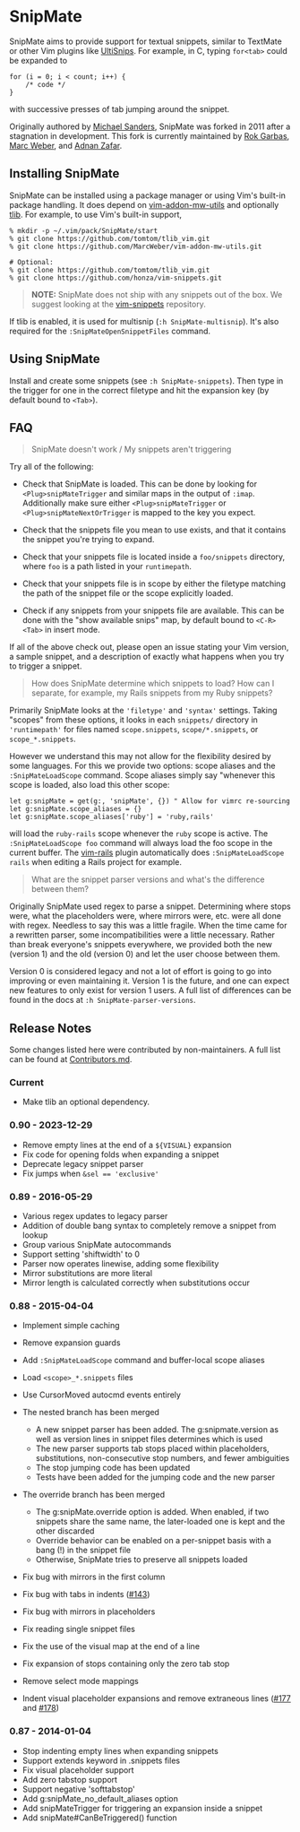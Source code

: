 # SnipMate #

SnipMate aims to provide support for textual snippets, similar to TextMate or
other Vim plugins like [UltiSnips][ultisnips]. For
example, in C, typing `for<tab>` could be expanded to

    for (i = 0; i < count; i++) {
        /* code */
    }

with successive presses of tab jumping around the snippet.

Originally authored by [Michael Sanders][msanders], SnipMate was forked in 2011
after a stagnation in development. This fork is currently maintained by [Rok
Garbas][garbas], [Marc Weber][marcweber], and [Adnan Zafar][ajzafar].


## Installing SnipMate ##

SnipMate can be installed using a package manager or using Vim's built-in
package handling. It does depend on [vim-addon-mw-utils][mw-utils] and
optionally [tlib][tlib]. For example, to use Vim's built-in support,

    % mkdir -p ~/.vim/pack/SnipMate/start
    % git clone https://github.com/tomtom/tlib_vim.git
    % git clone https://github.com/MarcWeber/vim-addon-mw-utils.git

    # Optional:
    % git clone https://github.com/tomtom/tlib_vim.git
    % git clone https://github.com/honza/vim-snippets.git

> **NOTE:** SnipMate does not ship with any snippets out of the box. We suggest
looking at the [vim-snippets][vim-snippets] repository.

If tlib is enabled, it is used for multisnip (`:h SnipMate-multisnip`). It's
also required for the `:SnipMateOpenSnippetFiles` command.

## Using SnipMate ##

Install and create some snippets (see `:h SnipMate-snippets`). Then type in the
trigger for one in the correct filetype and hit the expansion key (by default
bound to `<Tab>`).

## FAQ ##

> SnipMate doesn't work / My snippets aren't triggering

Try all of the following:

* Check that SnipMate is loaded. This can be done by looking for
  `<Plug>snipMateTrigger` and similar maps in the output of `:imap`.
  Additionally make sure either `<Plug>snipMateTrigger` or
  `<Plug>snipMateNextOrTrigger` is mapped to the key you expect.

* Check that the snippets file you mean to use exists, and that it contains the
  snippet you're trying to expand.

* Check that your snippets file is located inside a `foo/snippets` directory,
  where `foo` is a path listed in your `runtimepath`.

* Check that your snippets file is in scope by either the filetype matching the
  path of the snippet file or the scope explicitly loaded.

* Check if any snippets from your snippets file are available. This can be done
  with the "show available snips" map, by default bound to `<C-R><Tab>` in
  insert mode.

If all of the above check out, please open an issue stating your Vim version,
a sample snippet, and a description of exactly what happens when you try to
trigger a snippet.

> How does SnipMate determine which snippets to load? How can I separate, for
> example, my Rails snippets from my Ruby snippets?

Primarily SnipMate looks at the `'filetype'` and `'syntax'` settings. Taking
"scopes" from these options, it looks in each `snippets/` directory in
`'runtimepath'` for files named `scope.snippets`, `scope/*.snippets`, or
`scope_*.snippets`.

However we understand this may not allow for the flexibility desired by some
languages. For this we provide two options: scope aliases and the
`:SnipMateLoadScope` command. Scope aliases simply say "whenever this scope is
loaded, also load this other scope:

    let g:snipMate = get(g:, 'snipMate', {}) " Allow for vimrc re-sourcing
    let g:snipMate.scope_aliases = {}
    let g:snipMate.scope_aliases['ruby'] = 'ruby,rails'

will load the `ruby-rails` scope whenever the `ruby` scope is active. The
`:SnipMateLoadScope foo` command will always load the foo scope in the current
buffer. The [vim-rails](https://github.com/tpope/vim-rails) plugin automatically
does `:SnipMateLoadScope rails` when editing a Rails project for example.

> What are the snippet parser versions and what's the difference between them?

Originally SnipMate used regex to parse a snippet. Determining where stops were,
what the placeholders were, where mirrors were, etc. were all done with regex.
Needless to say this was a little fragile. When the time came for a rewritten
parser, some incompatibilities were a little necessary. Rather than break
everyone's snippets everywhere, we provided both the new (version 1) and the old
(version 0) and let the user choose between them.

Version 0 is considered legacy and not a lot of effort is going to go into
improving or even maintaining it. Version 1 is the future, and one can expect
new features to only exist for version 1 users. A full list of differences can
be found in the docs at `:h SnipMate-parser-versions`.

## Release Notes ##

Some changes listed here were contributed by non-maintainers. A full list can be
found at [Contributors.md](Contributors.md).

### Current ###

- Make tlib an optional dependency.

### 0.90 - 2023-12-29 ###

- Remove empty lines at the end of a `${VISUAL}` expansion
- Fix code for opening folds when expanding a snippet
- Deprecate legacy snippet parser
- Fix jumps when `&sel == 'exclusive'`

### 0.89 - 2016-05-29 ###

* Various regex updates to legacy parser
* Addition of double bang syntax to completely remove a snippet from lookup
* Group various SnipMate autocommands
* Support setting 'shiftwidth' to 0
* Parser now operates linewise, adding some flexibility
* Mirror substitutions are more literal
* Mirror length is calculated correctly when substitutions occur

### 0.88 - 2015-04-04 ###

* Implement simple caching
* Remove expansion guards
* Add `:SnipMateLoadScope` command and buffer-local scope aliases
* Load `<scope>_*.snippets` files
* Use CursorMoved autocmd events entirely

* The nested branch has been merged
    * A new snippet parser has been added. The g:snipmate.version as well as
      version lines in snippet files determines which is used
    * The new parser supports tab stops placed within placeholders,
      substitutions, non-consecutive stop numbers, and fewer ambiguities
    * The stop jumping code has been updated
    * Tests have been added for the jumping code and the new parser

* The override branch has been merged
    * The g:snipMate.override option is added. When enabled, if two snippets
      share the same name, the later-loaded one is kept and the other discarded
    * Override behavior can be enabled on a per-snippet basis with a bang (!) in
      the snippet file
    * Otherwise, SnipMate tries to preserve all snippets loaded

* Fix bug with mirrors in the first column
* Fix bug with tabs in indents ([#143][143])
* Fix bug with mirrors in placeholders
* Fix reading single snippet files
* Fix the use of the visual map at the end of a line
* Fix expansion of stops containing only the zero tab stop
* Remove select mode mappings
* Indent visual placeholder expansions and remove extraneous lines ([#177][177]
  and [#178][178])

### 0.87 - 2014-01-04 ###

* Stop indenting empty lines when expanding snippets
* Support extends keyword in .snippets files
* Fix visual placeholder support
* Add zero tabstop support
* Support negative 'softtabstop'
* Add g:snipMate_no_default_aliases option
* Add <Plug>snipMateTrigger for triggering an expansion inside a snippet
* Add snipMate#CanBeTriggered() function

[ultisnips]: https://github.com/sirver/ultisnips
[msanders]: https://github.com/msanders
[garbas]: https://github.com/garbas
[marcweber]: https://github.com/marcweber
[ajzafar]: https://github.com/ajzafar
[mw-utils]: https://github.com/marcweber/vim-addon-mw-utils
[tlib]: https://github.com/tomtom/tlib_vim
[vim-snippets]: https://github.com/honza/vim-snippets
[vam]: https://github.com/marcweber/vim-addon-manager
[pathogen]: https://github.com/tpope/vim-pathogen
[vundle]: https://github.com/gmarik/vundle

[143]: https://github.com/garbas/vim-snipmate/issues/143
[177]: https://github.com/garbas/vim-snipmate/issues/177
[178]: https://github.com/garbas/vim-snipmate/issues/178
